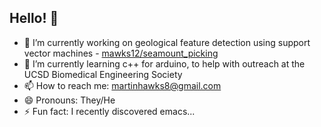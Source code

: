 ## Hello! 👋
- 🔭 I’m currently working on geological feature detection using support vector machines - [mawks12/seamount_picking](https://github.com/mawks12/seamount_picking)
- 🌱 I’m currently learning c++ for arduino, to help with outreach at the UCSD Biomedical Engineering Society
- 📫 How to reach me: martinhawks8@gmail.com
- 😄 Pronouns: They/He
- ⚡ Fun fact: I recently discovered emacs...

<!--
**pinebird12/pinebird12** is a ✨ _special_ ✨ repository because its `README.md` (this file) appears on your GitHub profile.

Here are some ideas to get you started:

-->
